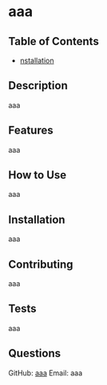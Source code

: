 
# aaa
## Table of Contents 

* [nstallation](#installation)

## Description
aaa

## Features
aaa

## How to Use
aaa

## Installation
aaa

## Contributing
aaa

## Tests
aaa

## Questions
GitHub: [aaa](https://github.com/aaa)
Email: aaa
  